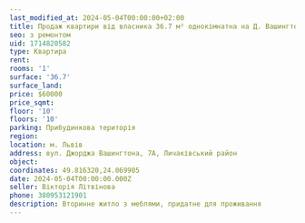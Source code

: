 ```yaml
---
last_modified_at: 2024-05-04T00:00:00+02:00
title: Продаж квартири від власника 36.7 м² однокімнатна на Д. Вашингтона
seo: з ремонтом
uid: 1714820582
type: Квартира
rent:
rooms: '1'
surface: '36.7'
surface_land:
price: $60000
price_sqmt:
floor: '10'
floors: '10'
parking: Прибудинкова територія
region:
location: м. Львів
address: вул. Джорджа Вашингтона, 7А, Личаківський район
object:
coordinates: 49.816320,24.069905
date: 2024-05-04T00:00:00.000Z
seller: Вікторія Літвінова
phone: 380953121901
description: Вторинне житло з меблями, придатне для проживання
---
```

